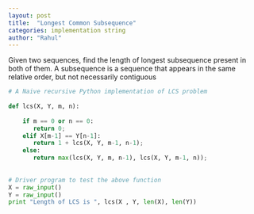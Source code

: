 ```yaml
---
layout: post
title:  "Longest Common Subsequence"
categories: implementation string
author: "Rahul"
---
```

Given two sequences, find the length of longest subsequence present in both of them.
A subsequence is a sequence that appears in the same relative order, but not necessarily contiguous
```python
# A Naive recursive Python implementation of LCS problem
 
def lcs(X, Y, m, n):
 
    if m == 0 or n == 0:
       return 0;
    elif X[m-1] == Y[n-1]:
       return 1 + lcs(X, Y, m-1, n-1);
    else:
       return max(lcs(X, Y, m, n-1), lcs(X, Y, m-1, n));
 
 
# Driver program to test the above function
X = raw_input()
Y = raw_input()
print "Length of LCS is ", lcs(X , Y, len(X), len(Y))
```
